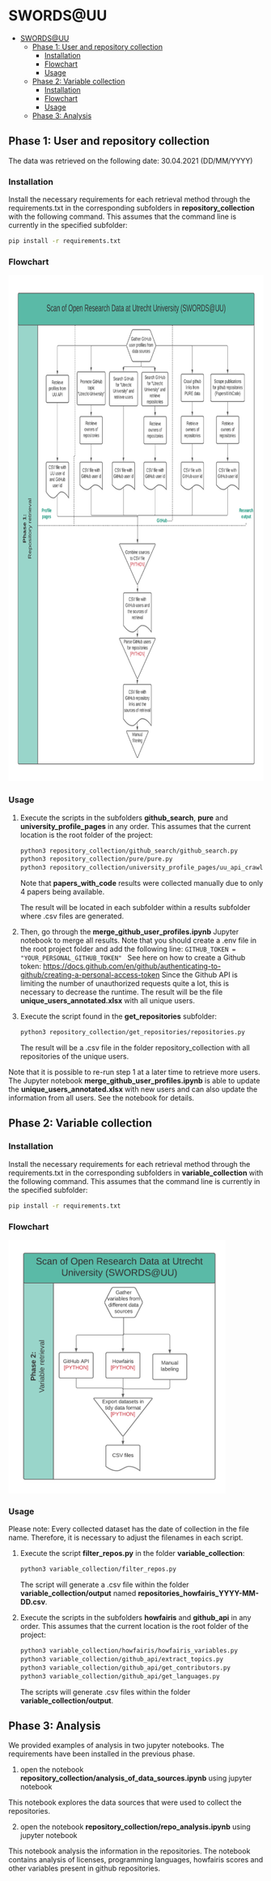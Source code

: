 # SWORDS@UU

- [SWORDS@UU](#swordsuu)
  - [Phase 1: User and repository collection](#phase-1-user-and-repository-collection)
    - [Installation](#installation)
    - [Flowchart](#flowchart)
    - [Usage](#usage)
  - [Phase 2: Variable collection](#phase-2-variable-collection)
    - [Installation](#installation-1)
    - [Flowchart](#flowchart-1)
    - [Usage](#usage-1)
  - [Phase 3: Analysis](#phase-3-analysis)

## Phase 1: User and repository collection
The data was retrieved on the following date: 30.04.2021 (DD/MM/YYYY)

### Installation

Install the necessary requirements for each retrieval method through the requirements.txt in the corresponding subfolders in **repository_collection** with the following command. This assumes that the command line is currently in the specified subfolder:

```bash
pip install -r requirements.txt
```

### Flowchart

<img src="docs/Phase_1.png" height="1000">

### Usage

1. Execute the scripts in the subfolders **github_search**, **pure** and **university_profile_pages** in any order. This assumes that the current location is the root folder of the project:
    ```bash
    python3 repository_collection/github_search/github_search.py
    python3 repository_collection/pure/pure.py
    python3 repository_collection/university_profile_pages/uu_api_crawler.py
    ```
    Note that **papers_with_code** results were collected manually due to only 4 papers being available.

    The result will be located in each subfolder within a results subfolder where .csv files are generated. 

2. Then, go through the **merge_github_user_profiles.ipynb** Jupyter notebook to merge all results.
    Note that you should create a .env file in the root project folder and add the following line:
    ```GITHUB_TOKEN = "YOUR_PERSONAL_GITHUB_TOKEN" ```
    See here on how to create a Github token: https://docs.github.com/en/github/authenticating-to-github/creating-a-personal-access-token 
    Since the Github API is limiting the number of unauthorized requests quite a lot, this is necessary to decrease the runtime. The result will be the file **unique_users_annotated.xlsx** with all unique users.
3. Execute the script found in the **get_repositories** subfolder:
    ```bash
    python3 repository_collection/get_repositories/repositories.py
    ```
    The result will be a .csv file in the folder repository_collection with all repositories of the unique users.

Note that it is possible to re-run step 1 at a later time to retrieve more users. The Jupyter notebook **merge_github_user_profiles.ipynb** is able to update the **unique_users_annotated.xlsx** with new users and can also update the information from all users. See the notebook for details.

## Phase 2: Variable collection

### Installation

Install the necessary requirements for each retrieval method through the requirements.txt in the corresponding subfolders in **variable_collection** with the following command. This assumes that the command line is currently in the specified subfolder:

```bash
pip install -r requirements.txt
```

### Flowchart

<img src="docs/Phase_2.png" height="500">

### Usage

Please note: Every collected dataset has the date of collection in the file name. Therefore, it is necessary to adjust the filenames in each script.

1. Execute the script **filter_repos.py** in the folder **variable_collection**:
    ```bash
    python3 variable_collection/filter_repos.py
    ```
    The script will generate a .csv file within the folder **variable_collection/output** named **repositories_howfairis_YYYY-MM-DD.csv**. 

2. Execute the scripts in the subfolders **howfairis** and **github_api** in any order. This assumes that the current location is the root folder of the project:
    ```bash
    python3 variable_collection/howfairis/howfairis_variables.py
    python3 variable_collection/github_api/extract_topics.py
    python3 variable_collection/github_api/get_contributors.py
    python3 variable_collection/github_api/get_languages.py
    ```
    The scripts will generate .csv files within the folder **variable_collection/output**. 
    
## Phase 3: Analysis

We provided examples of analysis in two jupyter notebooks. The requirements have been installed in the previous phase. 

1. open the notebook **repository_collection/analysis_of_data_sources.ipynb** using jupyter notebook

This notebook explores the data sources that were used to collect the repositories. 

2. open the notebook **repository_collection/repo_analysis.ipynb** using jupyter notebook

This notebook analysis the information in the repositories. The notebook contains analysis of licenses, programming languages, howfairis scores and other variables present in github repositories.  

